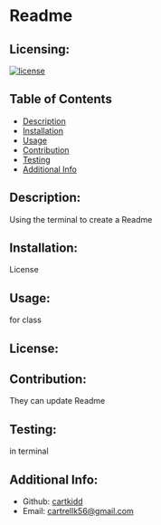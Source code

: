 # Readme
  ## Licensing:
  [![license](https://img.shields.io/badge/license--blue)](https://shields.io)
  ## Table of Contents 
  - [Description](#description)
  - [Installation](#installation)
  - [Usage](#usage)
  - [Contribution](#contribution)
  - [Testing](#testing)
  - [Additional Info](#additional-info)
  ## Description:
  Using the terminal to create a Readme
  ## Installation:
  License
  ## Usage:
  for class
  ## License:
  
  ## Contribution:
  They can update Readme
  ## Testing:
  in terminal
  ## Additional Info:
  - Github: [cartkidd](https://github.com/cartkidd)
  - Email: cartrellk56@gmail.com 
